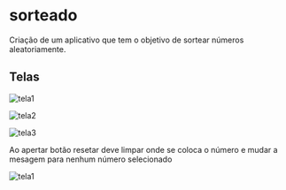 # sorteado
Criação de um aplicativo que tem o objetivo de sortear números aleatoriamente.

## Telas

![tela1](https://user-images.githubusercontent.com/58566409/207099133-35b20e7c-f93f-4b51-b286-62c347f89d49.PNG)

![tela2](https://user-images.githubusercontent.com/58566409/207099154-1a8cca3c-8203-4eea-9c6f-8a46fd568cdc.PNG)

![tela3](https://user-images.githubusercontent.com/58566409/207099172-8d76c75e-7ebb-4353-b089-c7250422a5bc.PNG)

Ao apertar botão resetar deve limpar onde se coloca o número e mudar a mesagem para nenhum número selecionado 

![tela1](https://user-images.githubusercontent.com/58566409/207099200-4c2d6560-df21-45b1-9960-5ab6d4ece88f.PNG)
